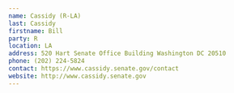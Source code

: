 ```yaml
---
name: Cassidy (R-LA)
last: Cassidy
firstname: Bill
party: R
location: LA
address: 520 Hart Senate Office Building Washington DC 20510
phone: (202) 224-5824
contact: https://www.cassidy.senate.gov/contact
website: http://www.cassidy.senate.gov
---
```

